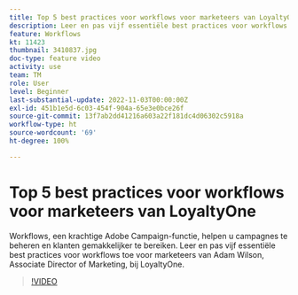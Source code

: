 ```yaml
---
title: Top 5 best practices voor workflows voor marketeers van LoyaltyOne
description: Leer en pas vijf essentiële best practices voor workflows toe voor marketeers van Adam Wilson, Associate Director of Marketing, bij LoyaltyOne.
feature: Workflows
kt: 11423
thumbnail: 3410837.jpg
doc-type: feature video
activity: use
team: TM
role: User
level: Beginner
last-substantial-update: 2022-11-03T00:00:00Z
exl-id: 451b1e5d-6c03-454f-904a-65e3e0bce26f
source-git-commit: 13f7ab2dd41216a603a22f181dc4d06302c5918a
workflow-type: ht
source-wordcount: '69'
ht-degree: 100%

---
```


# Top 5 best practices voor workflows voor marketeers van LoyaltyOne

Workflows, een krachtige Adobe Campaign-functie, helpen u campagnes te beheren en klanten gemakkelijker te bereiken. Leer en pas vijf essentiële best practices voor workflows toe voor marketeers van Adam Wilson, Associate Director of Marketing, bij LoyaltyOne.

>[!VIDEO](https://video.tv.adobe.com/v/3410837?quality=12&learn=on)
